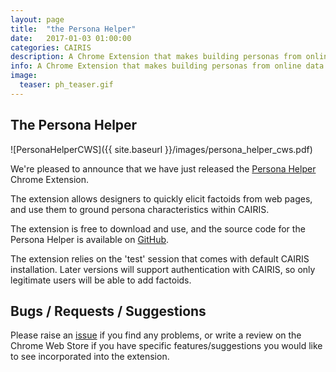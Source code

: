 ```yaml
---
layout: page
title:  "the Persona Helper"
date:   2017-01-03 01:00:00
categories: CAIRIS
description: A Chrome Extension that makes building personas from online data easier
info: A Chrome Extension that makes building personas from online data easier
image:
  teaser: ph_teaser.gif
---
```


## The Persona Helper ##

![PersonaHelperCWS]({{ site.baseurl }}/images/persona_helper_cws.pdf)

We're pleased to announce that we have just released the [Persona Helper](https://chrome.google.com/webstore/detail/persona-helper/mhojpjjecjmdbbooonpglohcedhnjkho) Chrome Extension.  

The extension allows designers to quickly elicit factoids from web pages, and use them to ground persona characteristics within CAIRIS.  

The extension is free to download and use, and the source code for the Persona Helper is available on [GitHub](https://github.com/failys/persona_helper).  

The extension relies on the 'test' session that comes with default CAIRIS installation. Later versions will support authentication with CAIRIS, so only legitimate users will be able to add factoids.

## Bugs / Requests / Suggestions ##

Please raise an [issue](https://github.com/failys/persona_helper/issues) if you find any problems, or write a review on the Chrome Web Store if you have specific features/suggestions you would like to see incorporated into the extension.
